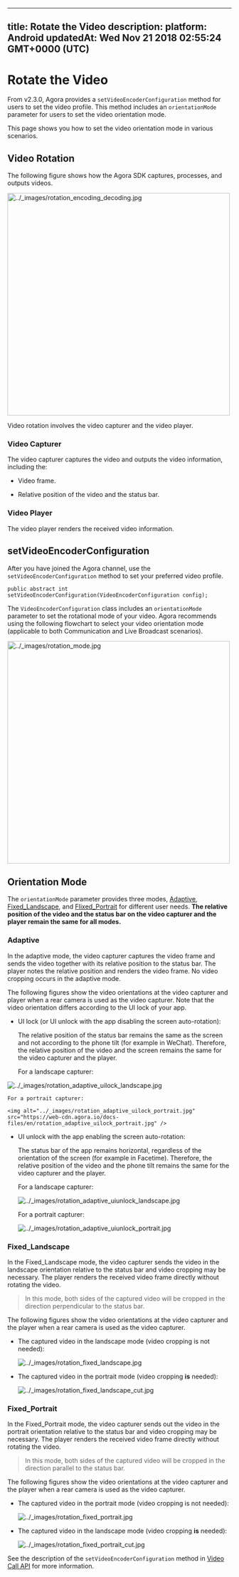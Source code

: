 
---
title: Rotate the Video
description: 
platform: Android
updatedAt: Wed Nov 21 2018 02:55:24 GMT+0000 (UTC)
---
# Rotate the Video
From v2.3.0, Agora provides a `setVideoEncoderConfiguration` method for users to set the video profile. This method includes an `orientationMode` parameter for users to set the video orientation mode.

This page shows you how to set the video orientation mode in various scenarios.

## Video Rotation

The following figure shows how the Agora SDK captures, processes, and outputs videos.

<img alt="../_images/rotation_encoding_decoding.jpg" src="https://web-cdn.agora.io/docs-files/en/rotation_encoding_decoding.jpg" style="width: 500px; "/>


Video rotation involves the video capturer and the video player.

### Video Capturer

The video capturer captures the video and outputs the video information, including the:

-   Video frame.

-   Relative position of the video and the status bar.


### Video Player

The video player renders the received video information.

## setVideoEncoderConfiguration

After you have joined the Agora channel, use the `setVideoEncoderConfiguration` method to set your preferred video profile.

```
public abstract int setVideoEncoderConfiguration(VideoEncoderConfiguration config);
```

The `VideoEncoderConfiguration` class includes an `orientationMode` parameter to set the rotational mode of your video. Agora recommends using the following flowchart to select your video orientation mode \(applicable to both Communication and Live Broadcast scenarios\).

<img alt="../_images/rotation_mode.jpg" src="https://web-cdn.agora.io/docs-files/en/rotation_mode.jpg" style="width: 500px; "/>


## Orientation Mode

The `orientationMode` parameter provides three modes, [Adaptive](#orientation_adaptive), [Fixed_Landscape](#orientation_fixed_landscape), and [FIixed_Portrait](#orientation_fixed_portrait) for different user needs. **The relative position of the video and the status bar on the video capturer and the player remain the same for all modes.**

<a name = "orientation_adaptive"></a>
### Adaptive

In the adaptive mode, the video capturer captures the video frame and sends the video together with its relative position to the status bar. The player notes the relative position and renders the video frame. No video cropping occurs in the adaptive mode.

The following figures show the video orientations at the video capturer and player when a rear camera is used as the video capturer. Note that the video orientation differs according to the UI lock of your app.

-   UI lock \(or UI unlock with the app disabling the screen auto-rotation\):

    The relative position of the status bar remains the same as the screen and not according to the phone tilt \(for example in WeChat\). Therefore, the relative position of the video and the screen remains the same for the video capturer and the player.
		
    For a landscape capturer:

  <img alt="../_images/rotation_adaptive_uilock_landscape.jpg" src="https://web-cdn.agora.io/docs-files/en/rotation_adaptive_uilock_landscape.jpg" />

    For a portrait capturer:
   
    <img alt="../_images/rotation_adaptive_uilock_portrait.jpg" src="https://web-cdn.agora.io/docs-files/en/rotation_adaptive_uilock_portrait.jpg" />


-   UI unlock with the app enabling the screen auto-rotation:

    The status bar of the app remains horizontal, regardless of the orientation of the screen \(for example in Facetime\). Therefore, the relative position of the video and the phone tilt remains the same for the video capturer and the player.

    For a landscape capturer:

    <img alt="../_images/rotation_adaptive_uiunlock_landscape.jpg" src="https://web-cdn.agora.io/docs-files/en/rotation_adaptive_uiunlock_landscape.jpg" />

    For a portrait capturer:

    <img alt="../_images/rotation_adaptive_uiunlock_portrait.jpg" src="https://web-cdn.agora.io/docs-files/en/rotation_adaptive_uiunlock_portrait.jpg" />


<a name = "orientation_fixed_landscape"></a>
### Fixed\_Landscape

In the Fixed\_Landscape mode, the video capturer sends the video in the landscape orientation relative to the status bar and video cropping may be necessary. The player renders the received video frame directly without rotating the video.

> In this mode, both sides of the captured video will be cropped in the direction perpendicular to the status bar.

The following figures show the video orientations at the video capturer and the player when a rear camera is used as the video capturer.

-   The captured video in the landscape mode \(video cropping is not needed\):

    <img alt="../_images/rotation_fixed_landscape.jpg" src="https://web-cdn.agora.io/docs-files/en/rotation_fixed_landscape.jpg" />


-   The captured video in the portrait mode \(video cropping **is** needed\):

    <img alt="../_images/rotation_fixed_landscape_cut.jpg" src="https://web-cdn.agora.io/docs-files/en/rotation_fixed_landscape_cut.jpg" />

<a name = "orientation_fixed_portrait"></a>
### Fixed\_Portrait

In the Fixed\_Portrait mode, the video capturer sends out the video in the portrait orientation relative to the status bar and video cropping may be necessary. The player renders the received video frame directly without rotating the video.

> In this mode, both sides of the captured video will be cropped in the direction parallel to the status bar.

The following figures show the video orientations at the video capturer and the player when a rear camera is used as the video capturer.

-   The captured video in the portrait mode \(video cropping is not needed\):

    <img alt="../_images/rotation_fixed_portrait.jpg" src="https://web-cdn.agora.io/docs-files/en/rotation_fixed_portrait.jpg" />


-   The captured video in the landscape mode \(video cropping **is** needed\):

    <img alt="../_images/rotation_fixed_portrait_cut.jpg" src="https://web-cdn.agora.io/docs-files/en/rotation_fixed_portrait_cut.jpg" />


See the description of the `setVideoEncoderConfiguration` method in [Video Call API](https://docs.agora.io/en/Interactive%20Broadcast/API%20Reference/java/index.html) for more information.

